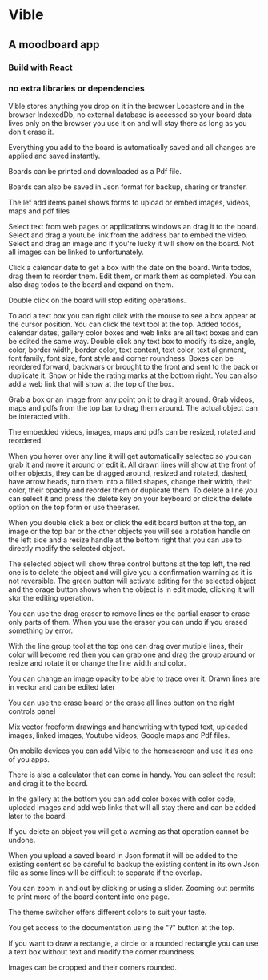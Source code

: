 # Vible

## A moodboard app

### Build with React

### no extra libraries or dependencies

Vible stores anything you drop on it in the browser Locastore and in the browser IndexedDb, no external database is accessed so your board data lives only on the browser you use it on and will stay there as long as you don't erase it.

Everything you add to the board is automatically saved and all changes are applied and saved instantly.

Boards can be printed and downloaded as a Pdf file.

Boards can also be saved in Json format for backup, sharing or transfer.

The lef add items panel shows forms to upload or embed images, videos, maps and pdf files

Select text from web pages or applications windows an drag it to the board.
Select and drag a youtube link from the address bar to embed the video.
Select and drag an image and if you're lucky it will show on the board. Not all images can be linked to unfortunately.

Click a calendar date to get a box with the date on the board.
Write todos, drag them to reorder them. Edit them, or mark them as completed.
You can also drag todos to the board and expand on them.

Double click on the board will stop editing operations.

To add a text box you can right click with the mouse to see a box appear at the cursor position. You can click the text tool at the top. Added todos, calendar dates, gallery color boxes and web links are all text boxes and can be edited the same way.
Double click any text box to modify its size, angle, color, border width, border color, text content, text color, text alignment, font family, font size, font style and corner roundness.
Boxes can be reordered forward, backwars or brought to the front and sent to the back or duplicate it.
Show or hide the rating marks at the bottom right.
You can also add a web link that will show at the top of the box.

Grab a box or an image from any point on it to drag it around.
Grab videos, maps and pdfs from the top bar to drag them around. The actual object can be interacted with.

The embedded videos, images, maps and pdfs can be resized, rotated and reordered.

When you hover over any line it will get automatically selectec so you can grab it and move it around or edit it.
All drawn lines will show at the front of other objects, they can be dragged around, resized and rotated, dashed, have arrow heads, turn them into a filled shapes, change their width, their color, their opacity and reorder them or duplicate them.
To delete a line you can select it and press the delete key on your keyboard or click the delete option on the top form or use theeraser.

When you double click a box or click the edit board button at the top, an image or the top bar or the other objects you will see a rotation handle on the left side and a resize handle at the bottom right that you can use to directly modify the selected object.

The selected object will show three control buttons at the top left, the red one is to delete the object and will give you a confirmation warning as it is not reversible. The green button will activate editing for the selected object and the orage button shows when the object is in edit mode, clicking it will stor the editing operation.

You can use the drag eraser to remove lines or the partial eraser to erase only parts of them.
When you use the eraser you can undo if you erased something by error.

With the line group tool at the top one can drag over mutiple lines, their color will become red then you can grab one and drag the group around or resize and rotate it or change the line width and color.

You can change an image opacity to be able to trace over it. Drawn lines are in vector and can be edited later

You can use the erase board or the erase all lines button on the right controls panel

Mix vector freeform drawings and handwriting with typed text, uploaded images, linked images, Youtube videos, Google maps and Pdf files.

On mobile devices you can add Vible to the homescreen and use it as one of you apps.

There is also a calculator that can come in handy. You can select the result and drag it to the board.

In the gallery at the bottom you can add color boxes with color code, uplodad images and add web links that will all stay there and can be added later to the board.

If you delete an object you will get a warning as that operation cannot be undone.

When you upload a saved board in Json format it will be added to the existing content so be careful to backup the existing content in its own Json file as some lines will be difficult to separate if the overlap.

You can zoom in and out by clicking or using a slider. Zooming out permits to print more of the board content into one page.

The theme switcher offers different colors to suit your taste.

You get access to the documentation using the "?" button at the top.

If you want to draw a rectangle, a circle or a rounded rectangle you can use a text box without text and modify the corner roundness.

Images can be cropped and their corners rounded.
